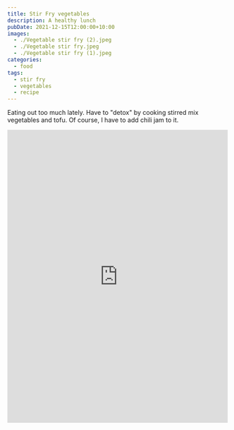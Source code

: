```yaml
---
title: Stir Fry vegetables
description: A healthy lunch
pubDate: 2021-12-15T12:00:00+10:00
images:
  - ./Vegetable stir fry (2).jpeg
  - ./Vegetable stir fry.jpeg
  - ./Vegetable stir fry (1).jpeg
categories:
  - food
tags:
  - stir fry
  - vegetables
  - recipe
---
```


Eating out too much lately. Have to "detox" by cooking stirred mix vegetables and tofu. Of course, I have to add chili jam to it.

<iframe src="https://www.facebook.com/plugins/post.php?href=https%3A%2F%2Fwww.facebook.com%2Fchris1.tham%2Fposts%2Fpfbid0EMED7gqbU3eBgKWcjYfYUkfnzWYpjBJa6xb1UzHTSogzvmCYae7JhQdhR3Zum9frl&show_text=true&width=500" width="500" height="665" style="border:none;overflow:hidden" scrolling="no" frameborder="0" allowfullscreen="true" allow="autoplay; clipboard-write; encrypted-media; picture-in-picture; web-share"></iframe>
